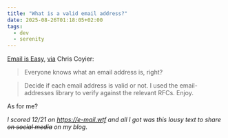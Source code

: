 ```yaml
---
title: "What is a valid email address?"
date: 2025-08-26T01:18:05+02:00
tags:
  - dev
  - serenity
---
```


[Email is Easy](https://e-mail.wtf/),
[via](https://email-is-good.com/2025/08/25/what-is-a-valid-email-address/) Chris
Coyier:

> Everyone knows what an email address is, right?

> Decide if each email address is valid or not. I used the email-addresses
> library to verify against the relevant RFCs. Enjoy.

As for me?

_I scored 12/21 on https://e-mail.wtf and all I got was this lousy text to share
~~on social media~~ on my blog_.
